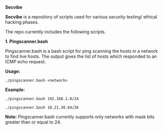 **Secvibe**


**Secvibe** is a repository of scripts used for various security testing/ ethical hacking phases.

The repo currently includes the following scripts.

**1. Pingscanner.bash**

Pingscanner.bash is a bash script for ping scanning the hosts in a network to find live hosts. The output gives the list of hosts which responded to an ICMP echo request. 

**Usage:**

`./pingscanner.bash <network>`

**Example:**

`./pingscanner.bash 192.168.1.0/24`

`./pingscanner.bash 10.21.30.64/26`

**Note:** 
Pingscanner.bash currently supports only networks with mask bits greater than or equal to 24.
